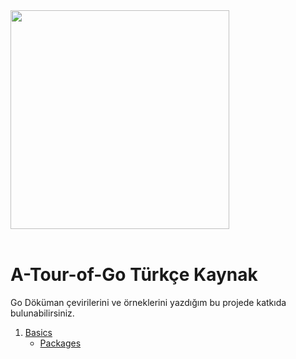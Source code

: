 <img width="350px" src="https://upload.wikimedia.org/wikipedia/commons/thumb/0/05/Go_Logo_Blue.svg/1200px-Go_Logo_Blue.svg.png">

<br />
<br />

# A-Tour-of-Go Türkçe Kaynak

Go Döküman çevirilerini ve örneklerini yazdığım bu projede katkıda bulunabilirsiniz.

1. [Basics]()
   - [Packages](https://github.com/yigittopm/A-Tour-of-Go/tree/master/Basics/01-packages/) 
